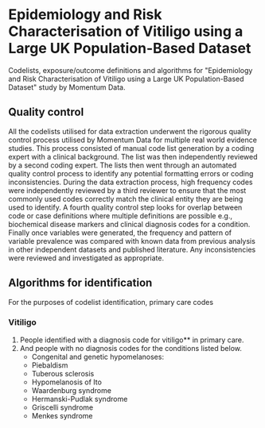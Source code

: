 # Epidemiology and Risk Characterisation of Vitiligo using a Large UK Population-Based Dataset
Codelists, exposure/outcome definitions and algorithms for "Epidemiology and Risk Characterisation of Vitiligo using a Large UK Population-Based Dataset" study by Momentum Data.

## Quality control
All the codelists utilised for data extraction underwent the rigorous quality control process utilised by Momentum Data for multiple real world evidence studies. This process consisted of manual code list generation by a coding expert with a clinical background. The list was then independently reviewed by a second coding expert. The lists then went through an automated quality control process to identify any potential formatting errors or coding inconsistencies. During the data extraction process, high frequency codes were independently reviewed by a third reviewer to ensure that the most commonly used codes correctly match the clinical entity they are being used to identify. A fourth quality control step looks for overlap between code or case definitions where multiple definitions are possible e.g., biochemical disease markers and clinical diagnosis codes for a condition. Finally once variables were generated, the frequency and pattern of variable prevalence was compared with known data from previous analysis in other independent datasets and published literature. Any inconsistencies were reviewed and investigated as appropriate.

## Algorithms for identification
For the purposes of codelist identification, primary care codes

### Vitiligo
1. People identified with a diagnosis code for vitiligo** in primary care.
2. And people with no diagnosis codes for the conditions listed below.
   - Congenital and genetic hypomelanoses:
    - Piebaldism
    - Tuberous sclerosis
    - Hypomelanosis of Ito
    - Waardenburg syndrome
    - Hermanski-Pudlak syndrome
    - Griscelli syndrome
    - Menkes syndrome 
